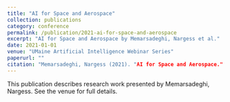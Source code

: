 ```yaml
---
title: "AI for Space and Aerospace"
collection: publications
category: conference
permalink: /publication/2021-ai-for-space-and-aerospace
excerpt: "AI for Space and Aerospace by Memarsadeghi, Nargess et al."
date: 2021-01-01
venue: "UMaine Artificial Intelligence Webinar Series"
paperurl: ""
citation: "Memarsadeghi, Nargess (2021). "AI for Space and Aerospace." <i>UMaine Artificial Intelligence Webinar Series</i>."
---
```


This publication describes research work presented by Memarsadeghi, Nargess. See the venue for full details.
